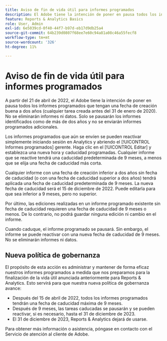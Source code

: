 ```yaml
---
title: Aviso de fin de vida útil para informes programados
description: El Adobe tiene la intención de poner en pausa todos los informes programados que tengan una fecha de creación buena de dos años.
feature: Reports & Analytics Basics
role: User, Admin
exl-id: 6e5039cd-0f40-44f7-b97d-eb17d9db25a4
source-git-commit: 64b239d0807f68ee7e60c94a81a08c46a55fecf8
workflow-type: tm+mt
source-wordcount: '326'
ht-degree: 11%

---
```


# Aviso de fin de vida útil para informes programados

A partir del 21 de abril de 2022, el Adobe tiene la intención de poner en pausa todos los informes programados que tengan una fecha de creación buena a dos años (cualquier tarea creada antes del 31 de enero de 2020). No se eliminarán informes ni datos. Solo se pausarán los informes identificados como de más de dos años y no se enviarán informes programados adicionales.

Los informes programados que aún se envíen se pueden reactivar simplemente iniciando sesión en Analytics y abriendo el [!UICONTROL Informes programados] gerente. Haga clic en el [!UICONTROL Editar] y establezca una nueva hora y caducidad programadas. Cualquier informe que se reactive tendrá una caducidad predeterminada de 9 meses, a menos que se elija una fecha de caducidad más corta.

Cualquier informe con una fecha de creación inferior a dos años sin fecha de caducidad (o con una fecha de caducidad superior a dos años) tendrá aplicada una fecha de caducidad predeterminada de 9 meses. La nueva fecha de caducidad será el 15 de diciembre de 2022. Puede editarla para que sea inferior a 9 meses, pero no superior.

Por último, las ediciones realizadas en un informe programado existente sin fecha de caducidad requieren una fecha de caducidad de 9 meses o menos. De lo contrario, no podrá guardar ninguna edición ni cambio en el informe.

Cuando caduque, el informe programado se pausará. Sin embargo, el informe se puede reactivar con una nueva fecha de caducidad de 9 meses. No se eliminarán informes ni datos.

## Nueva política de gobernanza

El propósito de esta acción es administrar y mantener de forma eficaz nuestros informes programados a medida que nos preparamos para la finalización de la vida útil anunciada anteriormente para Reports &amp; Analytics. Esto servirá para que nuestra nueva política de gobernanza avance:

* Después del 15 de abril de 2022, todos los informes programados tendrán una fecha de caducidad máxima de 9 meses.
* Después de 9 meses, las tareas caducadas se pausarán y se pueden reactivar, si es necesario, hasta el 31 de diciembre de 2023.
* El 31 de diciembre de 2023, Reports &amp; Analytics dejará de usarse.

Para obtener más información o asistencia, póngase en contacto con el Servicio de atención al cliente de Adobe.
